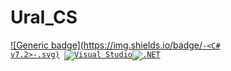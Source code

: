 # Ural_CS
[![Generic badge](https://img.shields.io/badge/<Code>-<C# v7.2>-<blueviolet>.svg)](https://shields.io/)
[![Visual Studio](https://img.shields.io/badge/--6C33AF?logo=visual%20studio)](https://visualstudio.microsoft.com/)[![.NET](https://img.shields.io/badge/--512BD4?logo=.net&logoColor=ffffff)](https://dotnet.microsoft.com/)
